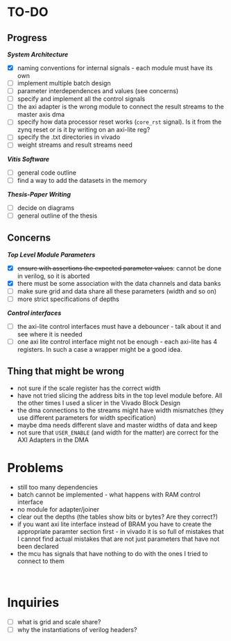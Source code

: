 # TO-DO

## Progress

***System Architecture***
- [x] naming conventions for internal signals - each module must have its own
- [ ] implement multiple batch design
- [ ] parameter interdependences and values (see concerns)
- [ ] specify and implement all the control signals
- [ ] the axi adapter is the wrong module to connect the result streams to the master axis dma
- [ ] specify how data processor reset works (`core_rst` signal). Is it from the zynq reset or is it by writing on an axi-lite reg?
- [ ] specify the .txt directories in vivado
- [ ] weight streams and result streams need 

***Vitis Software***
- [ ] general code outline
- [ ] find a way to add the datasets in the memory

***Thesis-Paper Writing***
- [ ] decide on diagrams
- [ ] general outline of the thesis

## Concerns

***Top Level Module Parameters***
- [x] ~~ensure with assertions the expected parameter values~~: cannot be done in verilog, so it is aborted
- [x] there must be some association with the data channels and data banks
- [ ] make sure grid and data share all these parameters (width and so on)
- [ ] more strict specifications of depths

***Control interfaces***
- [ ] the axi-lite control interfaces must have a debouncer - talk about it and see where it is needed
- [ ] one axi lite control interface might not be enough - each axi-lite has 4 registers. In such a case a wrapper might be a good idea.

## Thing that might be wrong

- not sure if the scale register has the correct width
- have not tried slicing the address bits in the top level module before. All the other times I used a slicer in the Vivado Block Design
- the dma connections to the streams might have width mismatches (they use different parameters for width specification)
- maybe dma needs different slave and master widths of data and keep
- not sure that `USER_ENABLE` (and width for the matter) are correct for the AXI Adapters in the DMA

# Problems

- still too many dependencies
- batch cannot be implemented - what happens with RAM control interface
- no module for adapter/joiner
- clear out the depths (the tables show bits or bytes? Are they correct?)
- if you want axi lite interface instead of BRAM you have to create the appropriate paramter section first - in vivado it is so full of mistakes that I cannot find actual mistakes that are not just parameters that have not been declared
- the mcu has signals that have nothing to do with the ones I tried to connect to them

<br>

# Inquiries

- [ ] what is grid and scale share?
- [ ] why the instantiations of verilog headers?